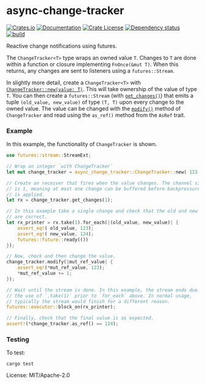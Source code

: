 # async-change-tracker


[![Crates.io](https://img.shields.io/crates/v/async-change-tracker.svg)](https://crates.io/crates/async-change-tracker)
[![Documentation](https://docs.rs/async-change-tracker/badge.svg)](https://docs.rs/async-change-tracker/)
[![Crate License](https://img.shields.io/crates/l/async-change-tracker.svg)](https://crates.io/crates/async-change-tracker)
[![Dependency status](https://deps.rs/repo/github/astraw/async-change-tracker/status.svg)](https://deps.rs/repo/github/astraw/async-change-tracker)
[![build](https://github.com/astraw/async-change-tracker/workflows/build/badge.svg?branch=main)](https://github.com/astraw/async-change-tracker/actions?query=branch%3Amain)


Reactive change notifications using futures.

The `ChangeTracker<T>` type wraps an owned value `T`. Changes to `T` are
done within a function or closure implementing `FnOnce(&mut T)`. When this
returns, any changes are sent to listeners using a `futures::Stream`.

In slightly more detail, create a `ChangeTracker<T>` with
[`ChangeTracker::new(value: T)`](struct.ChangeTracker.html#method.new). This
will take ownership of the value of type `T`. You can then create a
`futures::Stream` (with
[`get_changes()`](struct.ChangeTracker.html#method.get_changes)) that emits
a tuple `(old_value, new_value)` of type `(T, T)` upon every change to the
owned value. The value can be changed with the
[`modify()`](struct.ChangeTracker.html#method.modify) method of
`ChangeTracker` and read using the `as_ref()` method from the `AsRef` trait.

### Example

In this example, the functionality of `ChangeTracker` is shown.

```rust
use futures::stream::StreamExt;

// Wrap an integer `with ChangeTracker`
let mut change_tracker = async_change_tracker::ChangeTracker::new( 123 );

// Create an receiver that fires when the value changes. The channel size
// is 1, meaning at most one change can be buffered before backpressure
// is applied.
let rx = change_tracker.get_changes(1);

// In this example take a single change and check that the old and new value
// are correct.
let rx_printer = rx.take(1).for_each(|(old_value, new_value)| {
    assert_eq!( old_value, 123);
    assert_eq!( new_value, 124);
    futures::future::ready(())
});

// Now, check and then change the value.
change_tracker.modify(|mut_ref_value| {
    assert_eq!(*mut_ref_value, 123);
    *mut_ref_value += 1;
});

// Wait until the stream is done. In this example, the stream ends due to
// the use of `.take(1)` prior to `for_each` above. In normal usage,
// typically the stream would finish for a different reason.
futures::executor::block_on(rx_printer);

// Finally, check that the final value is as expected.
assert!(*change_tracker.as_ref() == 124);
```

### Testing

To test:

```
cargo test
```

License: MIT/Apache-2.0
